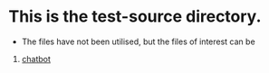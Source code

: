# This is the test-source directory.

- The files have not been utilised, but the files of interest can be

1. [chatbot](./chatbotcode.py)
